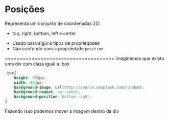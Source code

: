 # Posições

<position>

Representa um conjunto de coordenadas 2D:
- top, right, bottom, left e certer

* Usado para alguns tipos de propriedades
* Não confundir com a propriedade `position`

=====================================
Imaginemos que exista uma div com class igual a .box
```css
.box{
    height: 300px;
    width: 400px;
    background-image: url(http://source.unsplash.com/random);
    background-repeat: no-repeat;
    background-position: bottom right;
}
```
Fazendo isso podemos mover a imagem dentro da div